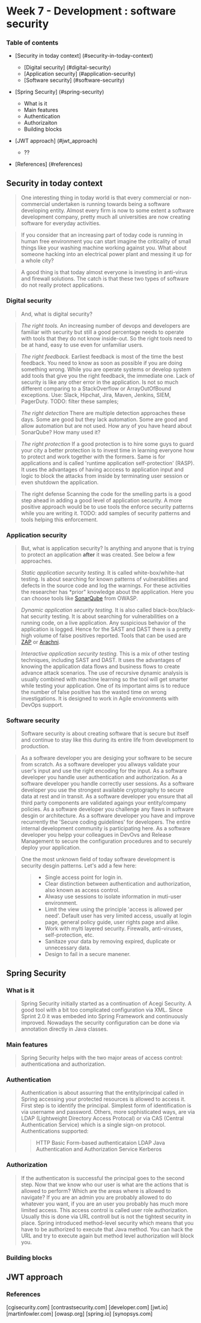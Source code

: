 # Week 7 - Development : software security
### Table of contents

- [Security in today context] (#security-in-today-context)
	+ [Digital security] (#digital-security)
	+ [Application security] (#application-security)
	+ [Software security] (#software-security)
- [Spring Security] (#spring-security)
	+ What is it
	+ Main features
	+ Authentication
	+ Authorizaiton
	+ Building blocks
- [JWT approach] (#jwt_approach)
	- ??	

- [References] (#references)

## Security in today context

> One interesting thing in today world is that every commercial or non-commercial undertaken is running towards being a software developing entity. Almost every firm is now to some extent a software development company, pretty much all universities are now creating software for everyday activities. 

> If you consider that an increasing part of today code is running in human free environment you can start imagine the criticality of small things like your washing machine working against you. What about someone hacking into an electrical power plant and messing it up for a whole city?

> A good thing is that today almost everyone is investing in anti-virus and firewall solutions. The catch is that these two types of software do not really protect applications.

### Digital security

> And, what is digital security?

> *The right tools.*
An increasing number of devops and developers are familiar with security but still a good percentage needs to operate with tools that they do not know inside-out. So the right tools need to be at hand, easy to use even for unfamiliar users.

> *The right feedback.*
Earliest feedback is most of the time the best feedback. You need to know as soon as possible if you are doing something wrong. While you are operate systems or develop system add tools that give you the right feedback, the immediate one. Lack of security is like any other error in the application. Is not so much different comparing to a StackOverflow or ArrayOutOfBound exceptions. Use: Slack, Hipchat, Jira, Maven, Jenkins, SIEM, PagerDuty. TODO: filter these samples;

> *The right detection*
There are multiple detection approaches these days. Some are good but they lack automation. Some are good and allow automation but are not used. How any of you have heard about SonarQube? How many used it?

> *The right protection* 
If a good protection is to hire some guys to guard your city a better protection is to invest time in learning everyone how to protect and work together with the formers. Same is for applications and is called 'runtime application self-protection' (RASP).  It uses the advantages of having acccess to application input and logic to block the attacks from inside by terminating user session or even shutdown the application.

> The right defense
Scanning the code for the smelling parts is a good step ahead in adding a good level of application security. A more positive approach would be to use tools the enforce security patterns while you are writing it. TODO: add samples of security patterns and tools helping this enforcement. 

### Application security

> But, what is application security? Is anything and anyone that is trying to protect an application **after** it was created. See below a few approaches.

> *Static application security testing.* 
It is called white-box/white-hat testing. Is about searching for known patterns of vulnerabilities and defects in the source code and log the warnings. For these activities the researcher has *prior" knowledge about the application. Here you can choose tools like [SonarQube](https://hub.docker.com/r/owasp/sonarqube/) from OWASP. 
 
> *Dynamic application security testing.* 
It is also called black-box/black-hat security testing. It is about searching for vulnerabilities on a running code, on a live application. Any suspicious behavior of the application is logged. Hence for the SAST and DAST there is a pretty high volume of false positives reported. Tools that can be used are [ZAP](https://www.owasp.org/index.php/OWASP_Zed_Attack_Proxy_Project) or [Arachni](http://www.arachni-scanner.com/).

> *Interactive application security testing.* 
This is a mix of other testing techniques, including SAST and DAST. It uses the advantages of knowing the application data flows and business flows to create advance attack scenarios. The use of recursive dynamic analysis is usually combined with machine learning so the tool will get smarter while testing your application. One of its important aims is to reduce the number of false positive has the wasted time on wrong investigations. It is designed to work in Agile environments with DevOps support.

### Software security

> Software security is about creating software that is secure but itself and continue to stay like this during its entire life from development to production. 

> As a software developer you are desiging your software to be secure from scratch. 
> As a software developer you allways validate your user's input and use the right encoding for the input.
> As a software developer you handle user authentication and authorization.
> As a software developer you handle correctly user sessions.
> As a software developer you use the strongest available cryptography to secure data at rest and in transit.
> As a software developer you ensure that all third party components are validated agaings your entity/company policies. 
> As a software developer you challenge any flaws in software desgin or architecture. 
> As a software developer you have and improve recurrently the 'Secure coding guidelines' for developers. The entire internal development community is participating here.
> As a software developer you helpp your colleagues in DevOvs and Release Management to secure the configuration procedures and to securely deploy your application.

> One the most unknown field of today software development is security desgin patterns. Let's add a few here:
>> * Single access point for login in. 
>> * Clear distinction between authentication and authorization, also known as access control.
>> * Alwasy use sessions to isolate information in muti-user environment.
>> * Limit the view using the principle 'access is allowed per need'. Default user has very limited access, usually at login page, general policy guide, user rights page and alike.
>> * Work with mylti layered security. Firewalls, anti-viruses, self-protection, etc.
>> * Sanitaze your data by removing expired, duplicate or unnecessary data.
>> * Design to fail in a secure manener.

## Spring Security

### What is it
> Spring Security initially started as a continuation of Acegi Security. A good tool with a bit too complicated configuration via XML. Since Sprint 2.0 it was embeded into Spring Framework and continuously improved. Nowadays the security configuration can be done via annotation directly in Java classes.

### Main features
> Spring Security helps with the two major areas of access control: authenticationa and authorization.

### Authentication
> Authentication is about assurring that the entity/principal called in Spring accessing your protected resources is allowed to access it. First step is to identify the principal. Simplest form of identification is via username and password. Others, more sophisticated ways, are via LDAP (Lightweight Directory Access Protocal) or via CAS (Central Authentication Service) which is a single sign-on protocol.
> Authentications supported:
>> HTTP Basic
>> Form-based authenticataion
>> LDAP 
>> Java Authentication and Authorization Service
>> Kerberos

### Authorization
> If the authenticaton is successful the principal goes to the second step. Now that we know who our user is what are the actions that is allowed to perform? Which are the areas where is allowed to navigate? If you are an admin you are probably allowed to do whatever you want, if you are an user you probably has much more limited access. 
> This access control is called user role authorization. Usually this is done via URL controll but is not the tightest security in place. Spring introduced method-level security which means that you have to be authorized to execute that Java method. You can hack the URL and try to execute again but method level authorization will block you.

### Building blocks
> 

## JWT approach


### References

[cgisecurity.com]
[contrastsecurity.com]
[developer.com]
[jwt.io]
[martinfowler.com]
[owasp.org]
[spring.io]
[synopsys.com]
